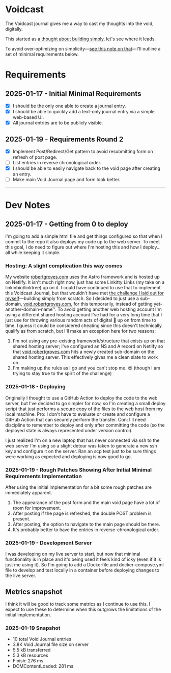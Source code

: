 # Voidcast

The Voidcast journal gives me a way to cast my thoughts into the void, digitally.

This started as [a thought about building simply](https://bsky.app/profile/robertgroves.com/post/3lfyfduxyr22x), let's see where it leads.

To avoid over-optimizing on simplicity—[see this note on that](https://bsky.app/profile/robertgroves.com/post/3lfyifie2nk2i)—I'll outline a set of minimal requirements below.

# Requirements

## 2025-01-17 - Initial Minimal Requirements

- [x] I should be the only one able to create a journal entry.
- [x] I should be able to quickly add a text-only journal entry via a simple web-based UI.
- [x] All journal entries are to be publicly visible.

## 2025-01-19 - Requirements Round 2

- [x] Implement Post/Redirect/Get pattern to avoid resubmitting form on refresh of post page.
- [ ] List entries in reverse chronological order.
- [x] I should be able to easily navigate back to the void page after creating an entry.
- [ ] Make main Void Journal page and form look better.

---

# Dev Notes

## 2025-01-17 - Getting from 0 to deploy

I'm going to add a simple html file and get things configured so that when I commit to the repo it also deploys my code up to the web server. To meet this goal, I do need to figure out where I'm hosting this and how I deploy... all while keeping it simple.

### Hosting: A slight complication this way comes

My website [robertgroves.com](https://robertgroves.com) uses the Astro framework and is hosted up on Netlify. It isn't much right now, just has some Linkitty Links (my take on a linkinbio/linktree) up on it. I could have continued to use that to implement this Voidcast Journal, but that wouldn't have met [the challenge I laid out for myself](https://bsky.app/profile/robertgroves.com/post/3lfyfduxyr22x)—building simply from scratch. So I decided to just use a sub-domain, [void.robertgroves.com](https://void.robertgroves.com/), for this temporarily, instead of getting yet-another-domain-name™. To avoid getting another web hosting account I'm using a different shared hosting account I've had for a very long time that I just use for throwing various random acts of digital 💩 up on from time to time. I guess it could be considered cheating since this doesn't technically qualify as from scratch, but I'll make an exception here for two reasons:

1. I'm not using any pre-existing framework/structure that exists up on that shared hosting server; I've configured an NS and A record on Netlify so that [void.robertgroves.com](https://void.robertgroves.com/) hits a newly created sub-domain on the shared hosting server. This effectively gives me a clean slate to work on.
2. I'm making up the rules as I go and you can't stop me. 😉 (though I am trying to stay true to the spirit of the challenge)

### 2025-01-18 - Deploying

Originally I thought to use a GitHub Action to deploy the code to the web server, but I've decided to go simpler for now, so I'm creating a small deploy script that just performs a secure copy of the files to the web host from my local machine. Pro: I don't have to evaluate or create and configure a GitHub Action that can securely perform the transfer. Con: I'll need discipline to remember to deploy and only after committing the code (so the deployed state is always represented under version control).

I just realized I'm on a new laptop that has never connected via ssh to the web server I'm using so a slight detour was taken to generate a new ssh key and configure it on the server. Ran an scp test just to be sure things were working as expected and deploying is now good to go.

### 2025-01-19 - Rough Patches Showing After Initial Minimal Requirements Implementation

After using the initial implementation for a bit some rough patches are immediately apparent.

1. The appearance of the post form and the main void page have a lot of room for improvement.
2. After posting if the page is refreshed, the double POST problem is present.
3. After posting, the option to navigate to the main page should be there.
4. It's probably better to have the entries in reverse-chronological order.

### 2025-01-19 - Development Server

I was developing on my live server to start, but now that minimal functionality is in place and it's being used it feels kind of icky (even if it is just me using it). So I'm going to add a Dockerfile and docker-compose.yml file to develop and test locally in a container before deploying changes to the live server.

## Metrics snapshot

I think it will be good to track some metrics as I continue to use this. I expect to use these to determine when this outgrows the limitations of the initial implementation.

### 2025-01-19 Snapshot

- 10 total Void Journal entries
- 3.8K Void Journal file size on server
- 5.5 kB transferred
- 5.3 kB resources
- Finish: 276 ms
- DOMContentLoaded: 281 ms
